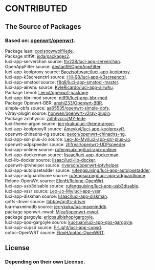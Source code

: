# CONTRIBUTED
## The Source of Packages

### Based on: [openwrt/openwrt](https://github.com/openwrt/openwrt).<br/>
Package lean: [coolsnowwolf/lede](https://github.com/coolsnowwolf/lede).<br/>
Package ntlf9t: [jsda/packages2](https://github.com/jsda/packages2).<br/>
luci-app-serverchan source: [tty228/luci-app-serverchan](https://github.com/tty228/luci-app-serverchan).<br/>
OpenAppFilter source: [destan19/OpenAppFilter](https://github.com/destan19/OpenAppFilter).<br/>
luci-app-koolproxy source: [Baozisoftware/luci-app-koolproxy](https://github.com/Baozisoftware/luci-app-koolproxy).<br/>
luci-app-k3screenctrl source: [Hill-98/luci-app-k3screenctrl](https://github.com/Hill-98/luci-app-k3screenctrl).<br/>
luci-app-smstool source: [f8q8/luci-app-smstool-master](https://github.com/f8q8/luci-app-smstool-master).<br/>
luci-app-airwhu source: [KyleRicardo/luci-app-airwhu](https://github.com/KyleRicardo/luci-app-airwhu).<br/>
Package Lienol: [Lienol/openwrt-package](https://github.com/Lienol/openwrt-package).<br/>
luci-app-bbr-mod source: [ntlf9t/luci-app-bbr-mod](https://github.com/ntlf9t/luci-app-bbr-mod).<br/>
Package Openwrt-BBR: [anshi233/Openwrt-BBR](https://github.com/anshi233/Openwrt-BBR).<br/>
simple-obfs source: [aa65535/openwrt-simple-obfs](https://github.com/aa65535/openwrt-simple-obfs).<br/>
v2ray-plugin source: [honwen/openwrt-v2ray-plugin](https://github.com/honwen/openwrt-v2ray-plugin).<br/>
Package zxlhhyccc: [zxlhhyccc/MY-lede](https://github.com/zxlhhyccc/MY-lede).<br/>
luci-theme-argon source: [jerrykuku/luci-theme-argon](https://github.com/jerrykuku/luci-theme-argon).<br/>
luci-app-koolproxyR source: [Ameykyl/luci-app-koolproxyR](https://github.com/Ameykyl/luci-app-koolproxyR).<br/>
openwrt-chinadns-ng source: [pexcn/openwrt-chinadns-ng](https://github.com/pexcn/openwrt-chinadns-ng).<br/>
luci-app-ssr-plus-Jo source: [Leo-Jo-My/luci-app-ssr-plus-Jo](https://github.com/Leo-Jo-My/luci-app-ssr-plus-Jo).<br/>
openwrt-udpspeeder source: [zhfreal/openwrt-UDPspeeder](https://github.com/zhfreal/openwrt-UDPspeeder).<br/>
luci-app-onliner source: [rufengsuixing/luci-app-onliner](https://github.com/rufengsuixing/luci-app-onliner).<br/>
luci-app-dockerman source: [lisaac/luci-app-dockerman](https://github.com/lisaac/luci-app-dockerman).<br/>
luci-lib-docker source: [lisaac/luci-lib-docker](https://github.com/lisaac/luci-lib-docker).<br/>
openwrt-iptvhelper source: [riverscn/openwrt-iptvhelper](https://github.com/riverscn/openwrt-iptvhelper).<br>
luci-app-autoipsetadder source: [rufengsuixing/luci-app-autoipsetadder](https://github.com/rufengsuixing/luci-app-autoipsetadder).<br>
luci-app-adguardhome source: [rufengsuixing/luci-app-adguardhome](https://github.com/rufengsuixing/luci-app-adguardhome).<br/>
Rclone-OpenWrt source: [ElonH/Rclone-OpenWrt](https://github.com/ElonH/Rclone-OpenWrt).<br/>
luci-app-usb3disable source: [rufengsuixing/luci-app-usb3disable](https://github.com/rufengsuixing/luci-app-usb3disable).<br/>
luci-app-vssr source: [Leo-Jo-My/luci-app-vssr](https://github.com/Leo-Jo-My/luci-app-vssr).<br/>
luci-app-diskman source: [lisaac/luci-app-diskman](https://github.com/lisaac/luci-app-diskman).<br/>
qntfs-driver source: [lbbboy/qntfs-driver](https://github.com/lbbboy/qntfs-driver).<br/>
lua-maxminddb source: [jerrykuku/lua-maxminddb](https://github.com/jerrykuku/lua-maxminddb).<br/>
package openwrt-mwol: [Mleaf/openwrt-mwol](https://github.com/Mleaf/openwrt-mwol).<br/>
package gargoyle: [ericpaulbishop/gargoyle](https://github.com/ericpaulbishop/gargoyle).<br/>
luci-app-qos-gargoyle source: [kuoruan/luci-app-qos-gargoyle](https://github.com/kuoruan/luci-app-qos-gargoyle).<br/>
luci-app-cupsd source: [F-Light/luci-app-cupsd](https://github.com/F-Light/luci-app-cupsd).<br/>
ootoc-OpenWRT source: [ElonH/ootoc-OpenWRT](https://github.com/ElonH/ootoc-OpenWRT).

## License
### Depending on their own License.
